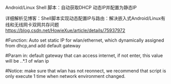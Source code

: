 
Android/Linux Shell 脚本：自动获取DHCP 动态IP并配置为静态IP



详细解析见博客：Shell脚本实现动态配置IP与路由：解决嵌入式Android/Linux有线和无线网卡双网共存问题  https://blog.csdn.net/HowieXue/article/details/75937972 


#Function: Auto set static IP for wlan/ethernet, which dynamically assigned from dhcp,and add default gateway

#Param in: default gateway that can access internet, if not enter, this value will be *.*.*.1 of wlan ip 

#Notice: make sure that wlan has not reonnect, we recommend that script is only execute 1 time when network environment changed.



